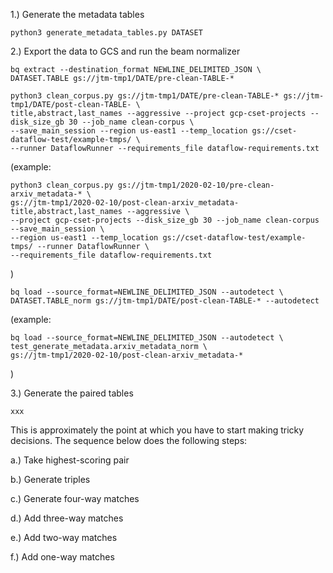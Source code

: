 1.) Generate the metadata tables

`python3 generate_metadata_tables.py DATASET`

2.) Export the data to GCS and run the beam normalizer

```
bq extract --destination_format NEWLINE_DELIMITED_JSON \
DATASET.TABLE gs://jtm-tmp1/DATE/pre-clean-TABLE-*
```

```
python3 clean_corpus.py gs://jtm-tmp1/DATE/pre-clean-TABLE-* gs://jtm-tmp1/DATE/post-clean-TABLE- \
title,abstract,last_names --aggressive --project gcp-cset-projects --disk_size_gb 30 --job_name clean-corpus \
--save_main_session --region us-east1 --temp_location gs://cset-dataflow-test/example-tmps/ \
--runner DataflowRunner --requirements_file dataflow-requirements.txt
```

(example: 

```
python3 clean_corpus.py gs://jtm-tmp1/2020-02-10/pre-clean-arxiv_metadata-* \
gs://jtm-tmp1/2020-02-10/post-clean-arxiv_metadata- title,abstract,last_names --aggressive \
--project gcp-cset-projects --disk_size_gb 30 --job_name clean-corpus --save_main_session \
--region us-east1 --temp_location gs://cset-dataflow-test/example-tmps/ --runner DataflowRunner \
--requirements_file dataflow-requirements.txt
```

)

```
bq load --source_format=NEWLINE_DELIMITED_JSON --autodetect \
DATASET.TABLE_norm gs://jtm-tmp1/DATE/post-clean-TABLE-* --autodetect
```

(example:

```
bq load --source_format=NEWLINE_DELIMITED_JSON --autodetect \
test_generate_metadata.arxiv_metadata_norm \
gs://jtm-tmp1/2020-02-10/post-clean-arxiv_metadata-*
```

)

3.) Generate the paired tables

`xxx`

This is approximately the point at which you have to start making tricky decisions. The sequence below does the
following steps:

a.) Take highest-scoring pair  

b.) Generate triples

c.) Generate four-way matches

d.) Add three-way matches

e.) Add two-way matches

f.) Add one-way matches